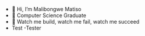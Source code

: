 - 👋 Hi, I’m Malibongwe Matiso
- 🌱 Computer Science Graduate
- 💞️ Watch me build, watch me fail, watch me succeed
- Test
-Tester
<!---
Mali202/Mali202 is a ✨ special ✨ repository because its `README.md` (this file) appears on your GitHub profile.
You can click the Preview link to take a look at your changes.
--->
